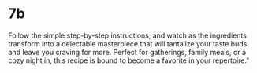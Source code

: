 # 7b
 Follow the simple step-by-step instructions, and watch as the ingredients transform into a delectable masterpiece that will tantalize your taste buds and leave you craving for more. Perfect for gatherings, family meals, or a cozy night in, this recipe is bound to become a favorite in your repertoire."
